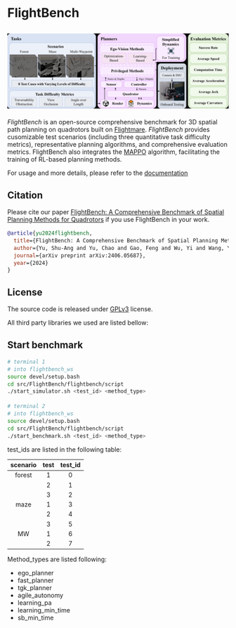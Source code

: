 # FlightBench
![Overview of FlightBench](docs/overview.jpg)
---
*FlightBench* is an open-source comprehensive benchmark for 3D spatial path planning on quadrotors built on [Flightmare](https://github.com/uzh-rpg/flightmare). *FlightBench* provides cusomizable test scenarios (including three quantitative task difficulty metrics), representative planning algorithms, and comprehensive evaluation metrics. FlightBench also integrates the [MAPPO](https://github.com/marlbenchmark/on-policy) algorithm, facilitating the training of RL-based planning methods.

For usage and more details, please refer to the [documentation]()

## Citation
Please cite our paper [FlightBench: A Comprehensive Benchmark of Spatial Planning Methods for Quadrotors](https://arxiv.org/abs/2406.05687) if you use FlightBench in your work.
```bibtex
@article{yu2024flightbench,
  title={FlightBench: A Comprehensive Benchmark of Spatial Planning Methods for Quadrotors},
  author={Yu, Shu-Ang and Yu, Chao and Gao, Feng and Wu, Yi and Wang, Yu},
  journal={arXiv preprint arXiv:2406.05687},
  year={2024}
}
```

## License
The source code is released under [GPLv3](https://www.gnu.org/licenses/) license.

All third party libraries we used are listed bellow:


## Start benchmark
```bash
# terminal 1
# into flightbench_ws
source devel/setup.bash
cd src/FlightBench/flightbench/script
./start_simulator.sh <test_id> <method_type>

# terminal 2
# into flightbench_ws
source devel/setup.bash
cd src/FlightBench/flightbench/script
./start_benchmark.sh <test_id> <method_type>
```
test_ids are listed in the following table:

| **scenario** | **test** | **test_id** |
|:------------:|:--------:|:-----------:|
| forest       | 1        | 0           |
|              | 2        | 1           |
|              | 3        | 2           |
| maze         | 1        | 3           |
|              | 2        | 4           |
|              | 3        | 5           |
| MW           | 1        | 6           |
|              | 2        | 7           |

Method_types are listed following:
- ego_planner
- fast_planner
- tgk_planner
- agile_autonomy
- learning_pa
- learning_min_time
- sb_min_time